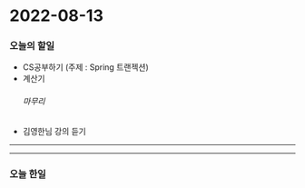2022-08-13
==========

### 오늘의 할일
* CS공부하기 (주제 : Spring 트랜젝션)
* 계산기
  ###### 마무리
* 김영한님 강의 듣기

<hr/>
<hr/>

### 오늘 한일